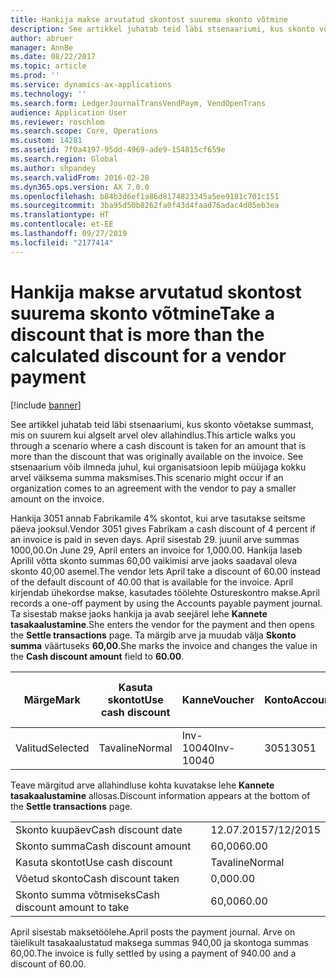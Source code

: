```yaml
---
title: Hankija makse arvutatud skontost suurema skonto võtmine
description: See artikkel juhatab teid läbi stsenaariumi, kus skonto võetakse summast, mis on suurem kui algselt arvel olev allahindlus. See stsenaarium võib ilmneda juhul, kui organisatsioon lepib müüjaga kokku arvel väiksema summa maksmises.
author: abruer
manager: AnnBe
ms.date: 08/22/2017
ms.topic: article
ms.prod: ''
ms.service: dynamics-ax-applications
ms.technology: ''
ms.search.form: LedgerJournalTransVendPaym, VendOpenTrans
audience: Application User
ms.reviewer: roschlom
ms.search.scope: Core, Operations
ms.custom: 14281
ms.assetid: 7f0a4197-95dd-4969-ade9-154815cf659e
ms.search.region: Global
ms.author: shpandey
ms.search.validFrom: 2016-02-28
ms.dyn365.ops.version: AX 7.0.0
ms.openlocfilehash: b84b3d6ef1a86d8174823345a5ee9181c701c151
ms.sourcegitcommit: 3ba95d50b8262fa0f43d4faad76adac4d05eb3ea
ms.translationtype: HT
ms.contentlocale: et-EE
ms.lasthandoff: 09/27/2019
ms.locfileid: "2177414"
---
```

# <a name="take-a-discount-that-is-more-than-the-calculated-discount-for-a-vendor-payment"></a><span data-ttu-id="d0edb-104">Hankija makse arvutatud skontost suurema skonto võtmine</span><span class="sxs-lookup"><span data-stu-id="d0edb-104">Take a discount that is more than the calculated discount for a vendor payment</span></span>

[!include [banner](../includes/banner.md)]

<span data-ttu-id="d0edb-105">See artikkel juhatab teid läbi stsenaariumi, kus skonto võetakse summast, mis on suurem kui algselt arvel olev allahindlus.</span><span class="sxs-lookup"><span data-stu-id="d0edb-105">This article walks you through a scenario where a cash discount is taken for an amount that is more than the discount that was originally available on the invoice.</span></span> <span data-ttu-id="d0edb-106">See stsenaarium võib ilmneda juhul, kui organisatsioon lepib müüjaga kokku arvel väiksema summa maksmises.</span><span class="sxs-lookup"><span data-stu-id="d0edb-106">This scenario might occur if an organization comes to an agreement with the vendor to pay a smaller amount on the invoice.</span></span> 

<span data-ttu-id="d0edb-107">Hankija 3051 annab Fabrikamile 4% skontot, kui arve tasutakse seitsme päeva jooksul.</span><span class="sxs-lookup"><span data-stu-id="d0edb-107">Vendor 3051 gives Fabrikam a cash discount of 4 percent if an invoice is paid in seven days.</span></span> <span data-ttu-id="d0edb-108">April sisestab 29. juunil arve summas 1000,00.</span><span class="sxs-lookup"><span data-stu-id="d0edb-108">On June 29, April enters an invoice for 1,000.00.</span></span> <span data-ttu-id="d0edb-109">Hankija laseb Aprilil võtta skonto summas 60,00 vaikimisi arve jaoks saadaval oleva skonto 40,00 asemel.</span><span class="sxs-lookup"><span data-stu-id="d0edb-109">The vendor lets April take a discount of 60.00 instead of the default discount of 40.00 that is available for the invoice.</span></span> <span data-ttu-id="d0edb-110">April kirjendab ühekordse makse, kasutades töölehte Ostureskontro makse.</span><span class="sxs-lookup"><span data-stu-id="d0edb-110">April records a one-off payment by using the Accounts payable payment journal.</span></span> <span data-ttu-id="d0edb-111">Ta sisestab makse jaoks hankija ja avab seejärel lehe **Kannete tasakaalustamine**.</span><span class="sxs-lookup"><span data-stu-id="d0edb-111">She enters the vendor for the payment and then opens the **Settle transactions** page.</span></span> <span data-ttu-id="d0edb-112">Ta märgib arve ja muudab välja **Skonto summa** väärtuseks **60,00**.</span><span class="sxs-lookup"><span data-stu-id="d0edb-112">She marks the invoice and changes the value in the **Cash discount amount** field to **60.00**.</span></span>

| <span data-ttu-id="d0edb-113">Märge</span><span class="sxs-lookup"><span data-stu-id="d0edb-113">Mark</span></span>     | <span data-ttu-id="d0edb-114">Kasuta skontot</span><span class="sxs-lookup"><span data-stu-id="d0edb-114">Use cash discount</span></span> | <span data-ttu-id="d0edb-115">Kanne</span><span class="sxs-lookup"><span data-stu-id="d0edb-115">Voucher</span></span>   | <span data-ttu-id="d0edb-116">Konto</span><span class="sxs-lookup"><span data-stu-id="d0edb-116">Account</span></span> | <span data-ttu-id="d0edb-117">Kuupäev</span><span class="sxs-lookup"><span data-stu-id="d0edb-117">Date</span></span>      | <span data-ttu-id="d0edb-118">Tähtaeg</span><span class="sxs-lookup"><span data-stu-id="d0edb-118">Due date</span></span>  | <span data-ttu-id="d0edb-119">Arve</span><span class="sxs-lookup"><span data-stu-id="d0edb-119">Invoice</span></span> | <span data-ttu-id="d0edb-120">Summa kandevaluutas</span><span class="sxs-lookup"><span data-stu-id="d0edb-120">Amount in transaction currency</span></span> | <span data-ttu-id="d0edb-121">Valuuta</span><span class="sxs-lookup"><span data-stu-id="d0edb-121">Currency</span></span> | <span data-ttu-id="d0edb-122">Tasakaalustatav summa</span><span class="sxs-lookup"><span data-stu-id="d0edb-122">Amount to settle</span></span> |
|----------|-------------------|-----------|---------|-----------|-----------|---------|--------------------------------|----------|------------------|
| <span data-ttu-id="d0edb-123">Valitud</span><span class="sxs-lookup"><span data-stu-id="d0edb-123">Selected</span></span> | <span data-ttu-id="d0edb-124">Tavaline</span><span class="sxs-lookup"><span data-stu-id="d0edb-124">Normal</span></span>            | <span data-ttu-id="d0edb-125">Inv-10040</span><span class="sxs-lookup"><span data-stu-id="d0edb-125">Inv-10040</span></span> | <span data-ttu-id="d0edb-126">3051</span><span class="sxs-lookup"><span data-stu-id="d0edb-126">3051</span></span>    | <span data-ttu-id="d0edb-127">29.06.2015</span><span class="sxs-lookup"><span data-stu-id="d0edb-127">6/29/2015</span></span> | <span data-ttu-id="d0edb-128">29.07.2015</span><span class="sxs-lookup"><span data-stu-id="d0edb-128">7/29/2015</span></span> | <span data-ttu-id="d0edb-129">10040</span><span class="sxs-lookup"><span data-stu-id="d0edb-129">10040</span></span>   | <span data-ttu-id="d0edb-130">1 000,00</span><span class="sxs-lookup"><span data-stu-id="d0edb-130">1,000.00</span></span>                       | <span data-ttu-id="d0edb-131">USA dollar</span><span class="sxs-lookup"><span data-stu-id="d0edb-131">USD</span></span>      | <span data-ttu-id="d0edb-132">940,00</span><span class="sxs-lookup"><span data-stu-id="d0edb-132">940.00</span></span>           |

<span data-ttu-id="d0edb-133">Teave märgitud arve allahindluse kohta kuvatakse lehe **Kannete tasakaalustamine** allosas.</span><span class="sxs-lookup"><span data-stu-id="d0edb-133">Discount information appears at the bottom of the **Settle transactions** page.</span></span>

|                              |           |
|------------------------------|-----------|
| <span data-ttu-id="d0edb-134">Skonto kuupäev</span><span class="sxs-lookup"><span data-stu-id="d0edb-134">Cash discount date</span></span>           | <span data-ttu-id="d0edb-135">12.07.2015</span><span class="sxs-lookup"><span data-stu-id="d0edb-135">7/12/2015</span></span> |
| <span data-ttu-id="d0edb-136">Skonto summa</span><span class="sxs-lookup"><span data-stu-id="d0edb-136">Cash discount amount</span></span>         | <span data-ttu-id="d0edb-137">60,00</span><span class="sxs-lookup"><span data-stu-id="d0edb-137">60.00</span></span>     |
| <span data-ttu-id="d0edb-138">Kasuta skontot</span><span class="sxs-lookup"><span data-stu-id="d0edb-138">Use cash discount</span></span>            | <span data-ttu-id="d0edb-139">Tavaline</span><span class="sxs-lookup"><span data-stu-id="d0edb-139">Normal</span></span>    |
| <span data-ttu-id="d0edb-140">Võetud skonto</span><span class="sxs-lookup"><span data-stu-id="d0edb-140">Cash discount taken</span></span>          | <span data-ttu-id="d0edb-141">0,00</span><span class="sxs-lookup"><span data-stu-id="d0edb-141">0.00</span></span>      |
| <span data-ttu-id="d0edb-142">Skonto summa võtmiseks</span><span class="sxs-lookup"><span data-stu-id="d0edb-142">Cash discount amount to take</span></span> | <span data-ttu-id="d0edb-143">60,00</span><span class="sxs-lookup"><span data-stu-id="d0edb-143">60.00</span></span>     |

<span data-ttu-id="d0edb-144">April sisestab maksetöölehe.</span><span class="sxs-lookup"><span data-stu-id="d0edb-144">April posts the payment journal.</span></span> <span data-ttu-id="d0edb-145">Arve on täielikult tasakaalustatud maksega summas 940,00 ja skontoga summas 60,00.</span><span class="sxs-lookup"><span data-stu-id="d0edb-145">The invoice is fully settled by using a payment of 940.00 and a discount of 60.00.</span></span>



